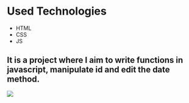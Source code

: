 <h1> Used Technologies </h1>
<ul>
<li>HTML</li>
<li>CSS</li>
<li>JS</li>
</ul>

## It is a project where I aim to write functions in javascript, manipulate id and edit the date method.

![](/JSDate.gif)
